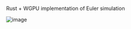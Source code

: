 Rust + WGPU implementation of Euler simulation

![image](https://github.com/user-attachments/assets/c23cf0b7-6dd0-43f7-b5e6-73939f92711f)
